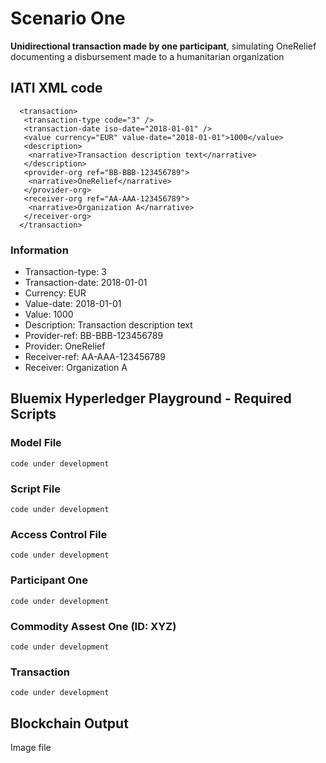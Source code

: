 # Scenario One

**Unidirectional transaction made by one participant**, simulating OneRelief documenting a disbursement made to a humanitarian organization

## IATI XML code

``` 
  <transaction>
   <transaction-type code="3" />
   <transaction-date iso-date="2018-01-01" />
   <value currency="EUR" value-date="2018-01-01">1000</value>   
   <description>
    <narrative>Transaction description text</narrative>
   </description>
   <provider-org ref="BB-BBB-123456789">
    <narrative>OneRelief</narrative>
   </provider-org>
   <receiver-org ref="AA-AAA-123456789">
    <narrative>Organization A</narrative>
   </receiver-org>
  </transaction>
```
### Information

* Transaction-type: 3
* Transaction-date: 2018-01-01
* Currency: EUR
* Value-date: 2018-01-01
* Value: 1000
* Description: Transaction description text
* Provider-ref: BB-BBB-123456789
* Provider: OneRelief
* Receiver-ref: AA-AAA-123456789
* Receiver: Organization A

## Bluemix Hyperledger Playground - Required Scripts

### Model File
``` code under development ```

### Script File
``` code under development ```
### Access Control File
``` code under development ```

### Participant One
``` code under development ```

### Commodity Assest One (ID: XYZ)
``` code under development ```

### Transaction
``` code under development ```

## Blockchain Output

Image file
